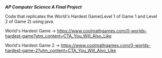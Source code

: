 ***AP Computer Science A Final Project***

Code that replicates the World's Hardest Game(Level 1 of Game 1 and Level 2 of Game 2) using java.

World's Hardest Game -> https://www.coolmathgames.com/0-worlds-hardest-game?utm_content=CTA_You_Will_Also_Like

World's Hardest Game 2 -> https://www.coolmathgames.com/0-worlds-hardest-game-2?utm_content=CTA_You_Will_Also_Like 